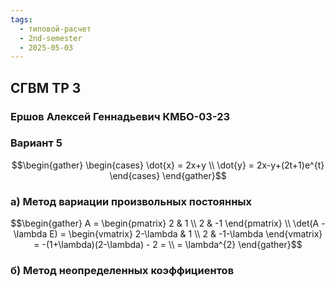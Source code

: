 ```yaml
---
tags:
  - типовой-расчет
  - 2nd-semester
  - 2025-05-03
---
```


## СГВМ ТР 3

### Ершов Алексей Геннадьевич КМБО-03-23

### Вариант 5

$$\begin{gather}
\begin{cases}
\dot{x} = 2x+y \\
\dot{y} = 2x-y+(2t+1)e^{t}
\end{cases}
\end{gather}$$

### а) Метод вариации произвольных постоянных

$$\begin{gather}
A = \begin{pmatrix}
2 & 1 \\
2 & -1
\end{pmatrix} \\
\det(A - \lambda E) = \begin{vmatrix}
2-\lambda & 1 \\
2 & -1-\lambda
\end{vmatrix} = -(1+\lambda)(2-\lambda) - 2 = \\
= \lambda^{2}
\end{gather}$$

### б) Метод неопределенных коэффициентов

